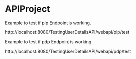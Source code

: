 # APIProject

Example to test if plp Endpoint is working.

http://localhost:8080/TestingUserDetailsAPI/webapi/plp/test 


Example to test if pdp Endpoint is working.

http://localhost:8080/TestingUserDetailsAPI/webapi/pdp/test
